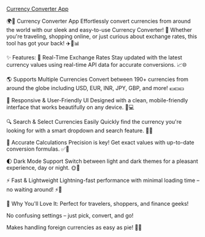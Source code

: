 [Currency Converter App]()

🌍💱 Currency Converter App
Effortlessly convert currencies from around the world with our sleek and easy-to-use Currency Converter! 🌟 Whether you're traveling, shopping online, or just curious about exchange rates, this tool has got your back! ✈️🛒📊

✨ Features:
🔄 Real-Time Exchange Rates
Stay updated with the latest currency values using real-time API data for accurate conversions. 📈🌐

🌎 Supports Multiple Currencies
Convert between 190+ currencies from around the globe including USD, EUR, INR, JPY, GBP, and more! 💶💵💴

📱 Responsive & User-Friendly UI
Designed with a clean, mobile-friendly interface that works beautifully on any device. 📲💻

🔍 Search & Select Currencies Easily
Quickly find the currency you're looking for with a smart dropdown and search feature. 🔎💡

🎯 Accurate Calculations
Precision is key! Get exact values with up-to-date conversion formulas. ✅📐

🌓 Dark Mode Support
Switch between light and dark themes for a pleasant experience, day or night. 🌞🌙

⚡ Fast & Lightweight
Lightning-fast performance with minimal loading time – no waiting around! ⚡🐇

💖 Why You'll Love It:
Perfect for travelers, shoppers, and finance geeks!

No confusing settings – just pick, convert, and go!

Makes handling foreign currencies as easy as pie! 🥧✨

